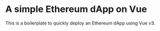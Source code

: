 # A simple Ethereum dApp on Vue

This is a boilerplate to quickly deploy an Ethereum dApp using Vue v3.
